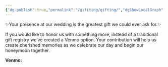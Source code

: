 ```yaml
---
{"dg-publish":true,"permalink":"/gifiting/gifting/","dgShowLocalGraph":true,"noteIcon":"","created":"2025-09-14T19:36:55.000-04:00","updated":"2025-09-14T19:36:55.000-04:00"}
---
```


✨Your presence at our wedding is the greatest gift we could ever ask for.✨

If you would like to honor us with something more, instead of a traditional gift registry we’ve created a Venmo option. Your contribution will help us create cherished memories as we celebrate our day and begin our honeymoon together.

**Venmo:** 